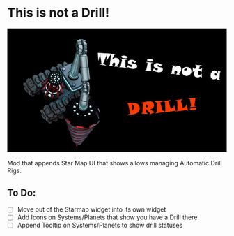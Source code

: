 # This is not a Drill!
![ModCover.jpg](ModCover.jpg)

Mod that appends Star Map UI that shows allows managing Automatic Drill Rigs.


## To Do:
- [ ] Move out of the Starmap widget into its own widget
- [ ] Add Icons on Systems/Planets that show you have a Drill there
- [ ] Append Tooltip on Systems/Planets to show drill statuses
